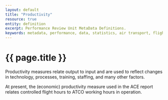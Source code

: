 ```yaml
---
layout: default
title: "Productivity"
resource: true
entity: definition
excerpt: Performance Review Unit MetaData Definitions.
keywords: metadata, performance, data, statistics, air transport, flights, europe, delay
---
```

# {{ page.title }}

Productivity measures relate output to input and are used to reflect changes in technology, processes, training, staffing, and many other factors. 

At present, the (economic) productivity measure used in the ACE report relates controlled flight hours to ATCO working hours in operation.